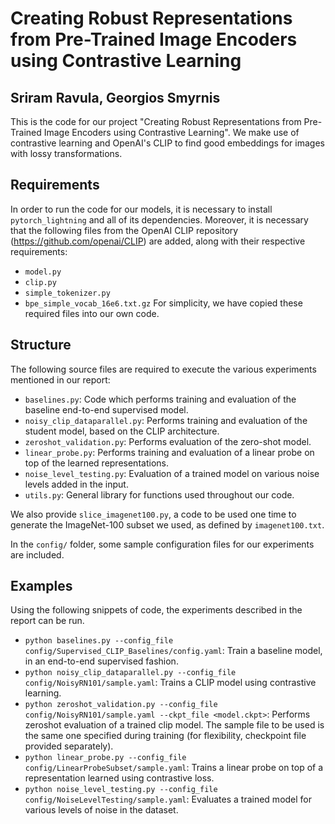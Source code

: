# Creating Robust Representations from Pre-Trained Image Encoders using Contrastive Learning
## Sriram Ravula, Georgios Smyrnis

This is the code for our project "Creating Robust Representations from Pre-Trained Image Encoders using Contrastive Learning".  We make use of contrastive learning and OpenAI's CLIP to find good embeddings for images with lossy transformations. 

## Requirements

In order to run the code for our models, it is necessary to install ```pytorch_lightning``` and all of its dependencies. Moreover, it is necessary that the following files from the OpenAI CLIP repository (https://github.com/openai/CLIP) are added, along with their respective requirements:
- ```model.py```
- ```clip.py```
- ```simple_tokenizer.py```
- ```bpe_simple_vocab_16e6.txt.gz```
For simplicity, we have copied these required files into our own code.

## Structure

The following source files are required to execute the various experiments mentioned in our report:
- ```baselines.py```: Code which performs training and evaluation of the baseline end-to-end supervised model.
- ```noisy_clip_dataparallel.py```: Performs training and evaluation of the student model, based on the CLIP architecture.
- ```zeroshot_validation.py```: Performs evaluation of the zero-shot model.
- ```linear_probe.py```: Performs training and evaluation of a linear probe on top of the learned representations.
- ```noise_level_testing.py```: Evaluation of a trained model on various noise levels added in the input.
- ```utils.py```: General library for functions used throughout our code.

We also provide ```slice_imagenet100.py```, a code to be used one time to generate the ImageNet-100 subset we used, as defined by ```imagenet100.txt```.

In the ```config/``` folder, some sample configuration files for our experiments are included. 

## Examples

Using the following snippets of code, the experiments described in the report can be run.

- ```python baselines.py --config_file config/Supervised_CLIP_Baselines/config.yaml```: Train a baseline model, in an end-to-end supervised fashion.
- ```python noisy_clip_dataparallel.py --config_file config/NoisyRN101/sample.yaml```: Trains a CLIP model using contrastive learning.
- ```python zeroshot_validation.py --config_file config/NoisyRN101/sample.yaml --ckpt_file <model.ckpt>```: Performs zeroshot evaluation of a trained clip model. The sample file to be used is the same one specified during training (for flexibility, checkpoint file provided separately).
- ```python linear_probe.py --config_file config/LinearProbeSubset/sample.yaml```: Trains a linear probe on top of a representation learned using contrastive loss.
- ```python noise_level_testing.py --config_file config/NoiseLevelTesting/sample.yaml```: Evaluates a trained model for various levels of noise in the dataset.
